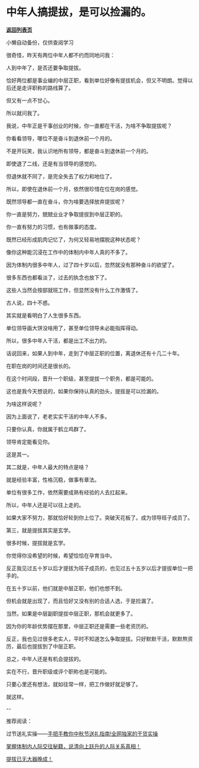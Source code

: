 # 中年人搞提拔，是可以捡漏的。

[**返回列表页**](/gzh/费曼的小茶馆)

小懒自动备份，仅供查阅学习

很奇怪，昨天有两位中年人都不约而同地问我：

人到中年了，是否还要争取提拔。

恰好两位都是事业编的中层正职，看到单位好像有提拔机会，但又不明朗。觉得以后还是走评职称的路线算了。

但又有一点不甘心。

所以就问我了。

我说，中年正是干事创业的时候，你一直都在干活，为啥不争取提拔呢？

你看看领导，哪位不是奋斗到退休前一个月的。

不是开玩笑，我认识地所有领导，都是奋斗到退休前一个月的。  

即使退了二线，还是有当领导的感觉的。  

但退休就不同了，是完全失去了权力和地位了。

所以，即使在退休前一个月，依然很珍惜在位在岗的感觉。

既然领导都一直在奋斗，你为啥要选择放弃提拔呢？  

你一直是努力，兢兢业业才争取提拔到中层正职的。

你一直有努力的习惯，也有做事的态度。  

既然已经形成肌肉记忆了，为何又轻易地摆脱这种状态呢？  

像你这种能沉浸在工作中的体制内中年人真的不多了。  

因为体制内很多中年人，过了四十岁以后，忽然就没有那种奋斗的欲望了。  

很多东西也都看淡了，过去的执念也放下了。  

这些人当然会按部就班工作，但显然没有什么工作激情了。  

古人说，四十不惑。

其实就是看明白了人生很多东西。  

单位领导画大饼没啥用了，甚至单位领导未必能指挥得动。  

所以，很多中年人干活，都是出工不出力的。

话说回来，如果人到中年，走到了中层正职的位置，离退休还有十几二十年。  

在职在岗的时间还是很长的。

在这个时间段，晋升一个职级，甚至提拔一个职务，都是可能的。  

这也是我今天想说的，如果你保持认真的劲头，提拔是可以捡漏的。  

为啥这样说呢？  

因为上面说了，老老实实干活的中年人不多。  

只要你认真，你就属于鹤立鸡群了。  

领导肯定能看见你。

这是其一。

其二就是，中年人最大的特点是啥？  

就是经验丰富，性格沉稳，做事有章法。

单位有很多工作，依然需要成熟有经验的人去扛起来。  

所以，中年人还是可以往上走的。  

如果大家不努力，那就恰好轮到你上位了。突破天花板了。成为领导班子成员了。  

第三，就是提拔其实是玄学。  

很多时候，提拔就是玄学。

你觉得你没希望的时候，希望恰恰在孕育当中。

反正我见过五十岁以后才提拔为班子成员的，也见过五十五岁以后才提拔单位一把手的。

在五十岁以前，他们就是中层正职，他们也想不到。  

但机会就是出现了，而且恰好又没有别的合适人选，于是捡漏了。  

当然，如果是中层副职提拔中层正职，那机会就更多了。  

因为你的年龄优势摆在那里，中层正职还是需要一些老资历的。

反正，我也见过很多老实人，平时不知道怎么争取提拔。只好默默干活，默默熬资历，最后也提拔到了中层正职。

总之，中年人还是有机会提拔的。

实在不行，晋升职级或评个职称也是可能的。  

只要心里还有想法，就如往常一样，把工作做好就足够了。  

就这样。

\--

推荐阅读：

过节送礼实操——[手把手教你中秋节送礼指南!全网独家的干货实操](https://mp.weixin.qq.com/s?__biz=Mzk0MzcyOTA5Ng==&mid=2247487893&idx=2&sn=87b05c5beccab1908b05aa96c4f016f7&scene=21#wechat_redirect)

[掌握体制内人际交往秘籍，说清向上跃升的人际关系真相！](https://mp.weixin.qq.com/s?__biz=Mzk0MzcyOTA5Ng==&mid=2247488733&idx=2&sn=314fc499995e3207f1df9b144b9cff4a&scene=21#wechat_redirect)  

[提拔已无大器晚成！](https://mp.weixin.qq.com/s?__biz=Mzk0MzcyOTA5Ng==&mid=2247488700&idx=1&sn=56382ad8d9aadc31159b4e6addaed6f6&scene=21#wechat_redirect)

